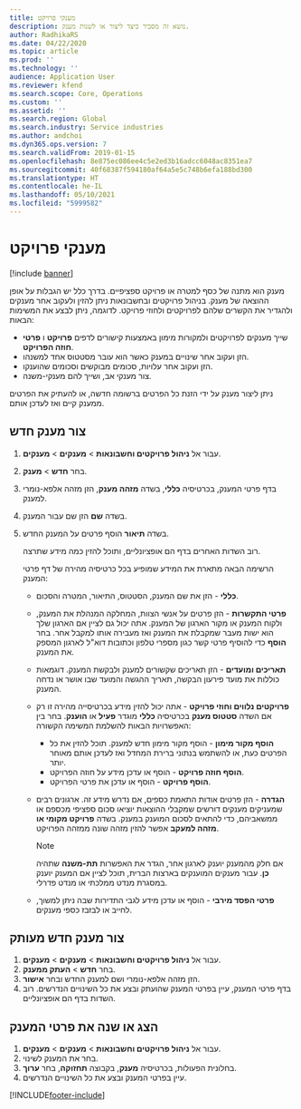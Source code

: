 ```yaml
---
title: מענקי פרויקט
description: נושא זה מסביר כיצד ליצור או לשנות מענק.
author: RadhikaRS
ms.date: 04/22/2020
ms.topic: article
ms.prod: ''
ms.technology: ''
audience: Application User
ms.reviewer: kfend
ms.search.scope: Core, Operations
ms.custom: ''
ms.assetid: ''
ms.search.region: Global
ms.search.industry: Service industries
ms.author: andchoi
ms.dyn365.ops.version: 7
ms.search.validFrom: 2019-01-15
ms.openlocfilehash: 8e875ec086ee4c5e2ed3b16adcc6048ac8351ea7
ms.sourcegitcommit: 40f68387f594180af64a5e5c748b6efa188bd300
ms.translationtype: HT
ms.contentlocale: he-IL
ms.lasthandoff: 05/10/2021
ms.locfileid: "5999582"
---
```

# <a name="project-grants"></a>מענקי פרויקט

[!include [banner](../includes/banner.md)]

מענק הוא מתנה של כסף למטרה או פרויקט ספציפיים. בדרך כלל יש הגבלות על אופן ההוצאה של מענק. בניהול פרויקטים ובחשבונאות ניתן להזין ולעקוב אחר מענקים ולהגדיר את הקשרים שלהם לפרויקטים ולחוזי פרויקט. לדוגמה, ניתן לבצע את המשימות הבאות:

- שייך מענקים לפרויקטים ולמקורות מימון באמצעות קישורים לדפים **פרויקט** ו **פרטי חוזה הפרויקט**.
- הזן ועקוב אחר שינויים במענק כאשר הוא עובר מסטטוס אחד למשנהו.
- הזן ועקוב אחר עלויות, סכומים מבוקשים וסכומים שהוענקו.
- צור מענקי אב, ושייך להם מענקי-משנה.

ניתן ליצור מענק על ידי הזנת כל הפרטים ברשומה חדשה, או להעתיק את הפרטים ממענק קיים ואז לעדכן אותם.

## <a name="create-a-new-grant"></a>צור מענק חדש

1. עבור אל **ניהול פרויקטים וחשבונאות** \> **מענקים** \> **מענקים**.
2. בחר **חדש** \> **מענק**.
3. בדף פרטי המענק, בכרטיסיה **כללי**, בשדה **מזהה מענק**, הזן מזהה אלפא-נומרי למענק.
4. בשדה **שם** הזן שם עבור המענק.
5. בשדה **תיאור** הוסף פרטים על המענק החדש.

    רוב השדות האחרים בדף הם אופציונליים, ותוכל להזין כמה מידע שתרצה.

    הרשימה הבאה מתארת את המידע שמופיע בכל כרטיסיה מהירה של דף פרטי המענק:

    - **כללי** - הזן את שם המענק, הסטטוס, התיאור, המטרה והסכום.
    - **פרטי התקשרות** - הזן פרטים על אנשי הצוות, המחלקה המנהלת את המענק, ולקוח המענק או מקור הארגון של המענק. אתה יכול גם לציין אם הארגון שלך הוא ישות מעבר שמקבלת את המענק ואז מעבירה אותו למקבל אחר. בחר **הוסף** כדי להוסיף פרטי קשר כגון מספרי טלפון וכתובות דוא"ל לארגון המספק את המענק.
    - **תאריכים ומועדים** - הזן תאריכים שקשורים למענק ולבקשת המענק. דוגמאות כוללות את מועד פירעון הבקשה, תאריך ההגשה והמועד שבו אושר או נדחה המענק.
    - **פרויקטים נלווים וחוזי פרויקט** - אתה יכול להזין מידע בכרטיסייה מהירה זו רק אם השדה **סטטוס מענק** בכרטיסיה **כללי** מוגדר **פעיל** או **הוענק**. בחר בין האפשרויות הבאות להשלמת המשימה הקשורה:

        - **הוסף מקור מימון** - הוסף מקור מימון חדש למענק. תוכל להזין את כל הפרטים כעת, או להשתמש בנתוני ברירת המחדל ואז לעדכן אותם מאוחר יותר.
        - **הוסף חוזה פרויקט** - הוסף או עדכן מידע על חוזה הפרויקט.
        - **הוסף פרויקט** - הוסף או עדכן את פרטי הפרויקט.

    - **הגדרה** - הזן פרטים אודות התאמת כספים, אם נדרש מידע זה. ארגונים רבים שמעניקים מענקים דורשים שמקבלי ההוצאות יוציאו סכום ספציפי מכספם או ממשאביהם, כדי להתאים לסכום המוענק במענק. בשדה **פרויקט מקומי או מזהה למעקב** אפשר להזין מזהה שונה ממזהה הפרויקט.

        > [!NOTE]
        > אם חלק מהמענק יוענק לארגון אחר, הגדר את האפשרות **תת-משנה** שתהיה **כן**. עבור מענקים המוענקים בארצות הברית, תוכל לציין אם המענק יוענק במסגרת מנדט ממלכתי או מנדט פדרלי.

    - **פרטי הפסד מירבי** - הוסף או עדכן מידע לגבי התדירות שבה ניתן למשוך, לחייב או לבזבז כספי מענקים.

## <a name="create-a-new-grant-from-a-copy"></a>צור מענק חדש מעותק

1. עבור אל **ניהול פרויקטים וחשבונאות** \> **מענקים** \> **מענקים**.
2. בחר **חדש** \> **העתק ממענק**.
3. הזן מזהה אלפא-נומרי ושם למענק החדש ובחר **אישור**.
4. בדף פרטי המענק, עיין בפרטי המענק שהועתק ובצע את כל השינויים הנדרשים. רוב השדות בדף הם אופציונליים.

## <a name="view-or-modify-grant-details"></a>הצג או שנה את פרטי המענק

1. עבור אל **ניהול פרויקטים וחשבונאות** \> **מענקים** \> **מענקים**.
2. בחר את המענק לשינוי.
3. בחלונית הפעולות, בכרטיסיה **מענק**, בקבוצה **תחזוקה**, בחר **ערוך**.
4. עיין בפרטי המענק ובצע את כל השינויים הנדרשים.


[!INCLUDE[footer-include](../includes/footer-banner.md)]